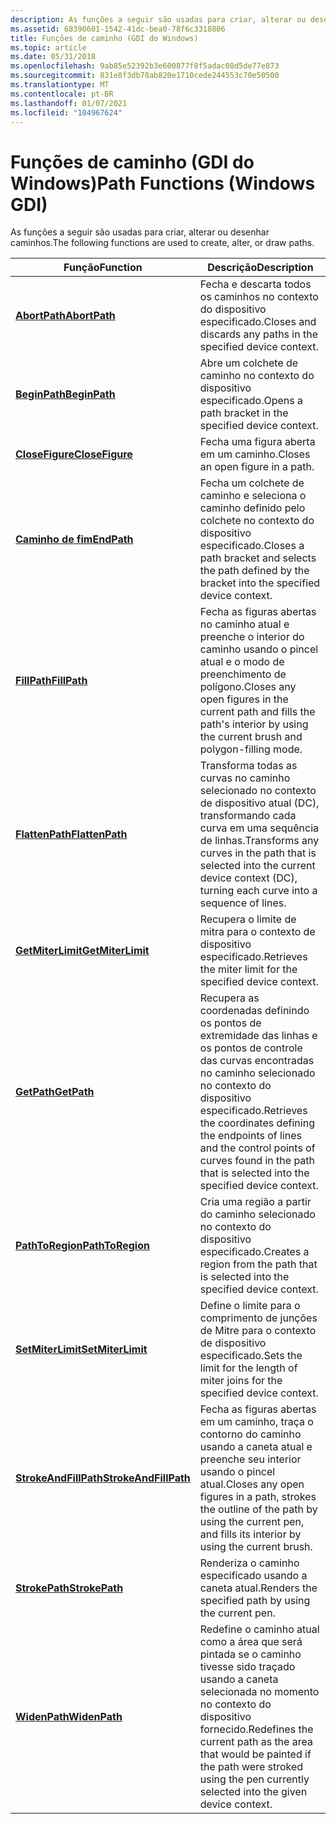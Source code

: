```yaml
---
description: As funções a seguir são usadas para criar, alterar ou desenhar caminhos.
ms.assetid: 68390601-1542-41dc-bea0-78f6c3318806
title: Funções de caminho (GDI do Windows)
ms.topic: article
ms.date: 05/31/2018
ms.openlocfilehash: 9ab85e52392b3e600877f8f5adac08d5de77e873
ms.sourcegitcommit: 831e8f3db78ab820e1710cede244553c70e50500
ms.translationtype: MT
ms.contentlocale: pt-BR
ms.lasthandoff: 01/07/2021
ms.locfileid: "104967624"
---
```

# <a name="path-functions-windows-gdi"></a><span data-ttu-id="ab8c2-103">Funções de caminho (GDI do Windows)</span><span class="sxs-lookup"><span data-stu-id="ab8c2-103">Path Functions (Windows GDI)</span></span>

<span data-ttu-id="ab8c2-104">As funções a seguir são usadas para criar, alterar ou desenhar caminhos.</span><span class="sxs-lookup"><span data-stu-id="ab8c2-104">The following functions are used to create, alter, or draw paths.</span></span>



| <span data-ttu-id="ab8c2-105">Função</span><span class="sxs-lookup"><span data-stu-id="ab8c2-105">Function</span></span>                                       | <span data-ttu-id="ab8c2-106">Descrição</span><span class="sxs-lookup"><span data-stu-id="ab8c2-106">Description</span></span>                                                                                                                                                      |
|------------------------------------------------|------------------------------------------------------------------------------------------------------------------------------------------------------------------|
| [<span data-ttu-id="ab8c2-107">**AbortPath**</span><span class="sxs-lookup"><span data-stu-id="ab8c2-107">**AbortPath**</span></span>](/windows/desktop/api/Wingdi/nf-wingdi-abortpath)                 | <span data-ttu-id="ab8c2-108">Fecha e descarta todos os caminhos no contexto do dispositivo especificado.</span><span class="sxs-lookup"><span data-stu-id="ab8c2-108">Closes and discards any paths in the specified device context.</span></span>                                                                                                   |
| [<span data-ttu-id="ab8c2-109">**BeginPath**</span><span class="sxs-lookup"><span data-stu-id="ab8c2-109">**BeginPath**</span></span>](/windows/desktop/api/Wingdi/nf-wingdi-beginpath)                 | <span data-ttu-id="ab8c2-110">Abre um colchete de caminho no contexto do dispositivo especificado.</span><span class="sxs-lookup"><span data-stu-id="ab8c2-110">Opens a path bracket in the specified device context.</span></span>                                                                                                            |
| [<span data-ttu-id="ab8c2-111">**CloseFigure**</span><span class="sxs-lookup"><span data-stu-id="ab8c2-111">**CloseFigure**</span></span>](/windows/desktop/api/Wingdi/nf-wingdi-closefigure)             | <span data-ttu-id="ab8c2-112">Fecha uma figura aberta em um caminho.</span><span class="sxs-lookup"><span data-stu-id="ab8c2-112">Closes an open figure in a path.</span></span>                                                                                                                                 |
| [<span data-ttu-id="ab8c2-113">**Caminho de fim**</span><span class="sxs-lookup"><span data-stu-id="ab8c2-113">**EndPath**</span></span>](/windows/desktop/api/Wingdi/nf-wingdi-endpath)                     | <span data-ttu-id="ab8c2-114">Fecha um colchete de caminho e seleciona o caminho definido pelo colchete no contexto do dispositivo especificado.</span><span class="sxs-lookup"><span data-stu-id="ab8c2-114">Closes a path bracket and selects the path defined by the bracket into the specified device context.</span></span>                                                             |
| [<span data-ttu-id="ab8c2-115">**FillPath**</span><span class="sxs-lookup"><span data-stu-id="ab8c2-115">**FillPath**</span></span>](/windows/desktop/api/Wingdi/nf-wingdi-fillpath)                   | <span data-ttu-id="ab8c2-116">Fecha as figuras abertas no caminho atual e preenche o interior do caminho usando o pincel atual e o modo de preenchimento de polígono.</span><span class="sxs-lookup"><span data-stu-id="ab8c2-116">Closes any open figures in the current path and fills the path's interior by using the current brush and polygon-filling mode.</span></span>                                   |
| [<span data-ttu-id="ab8c2-117">**FlattenPath**</span><span class="sxs-lookup"><span data-stu-id="ab8c2-117">**FlattenPath**</span></span>](/windows/desktop/api/Wingdi/nf-wingdi-flattenpath)             | <span data-ttu-id="ab8c2-118">Transforma todas as curvas no caminho selecionado no contexto de dispositivo atual (DC), transformando cada curva em uma sequência de linhas.</span><span class="sxs-lookup"><span data-stu-id="ab8c2-118">Transforms any curves in the path that is selected into the current device context (DC), turning each curve into a sequence of lines.</span></span>                            |
| [<span data-ttu-id="ab8c2-119">**GetMiterLimit**</span><span class="sxs-lookup"><span data-stu-id="ab8c2-119">**GetMiterLimit**</span></span>](/windows/desktop/api/Wingdi/nf-wingdi-getmiterlimit)         | <span data-ttu-id="ab8c2-120">Recupera o limite de mitra para o contexto de dispositivo especificado.</span><span class="sxs-lookup"><span data-stu-id="ab8c2-120">Retrieves the miter limit for the specified device context.</span></span>                                                                                                      |
| [<span data-ttu-id="ab8c2-121">**GetPath**</span><span class="sxs-lookup"><span data-stu-id="ab8c2-121">**GetPath**</span></span>](/windows/desktop/api/Wingdi/nf-wingdi-getpath)                     | <span data-ttu-id="ab8c2-122">Recupera as coordenadas definindo os pontos de extremidade das linhas e os pontos de controle das curvas encontradas no caminho selecionado no contexto do dispositivo especificado.</span><span class="sxs-lookup"><span data-stu-id="ab8c2-122">Retrieves the coordinates defining the endpoints of lines and the control points of curves found in the path that is selected into the specified device context.</span></span> |
| [<span data-ttu-id="ab8c2-123">**PathToRegion**</span><span class="sxs-lookup"><span data-stu-id="ab8c2-123">**PathToRegion**</span></span>](/windows/desktop/api/Wingdi/nf-wingdi-pathtoregion)           | <span data-ttu-id="ab8c2-124">Cria uma região a partir do caminho selecionado no contexto do dispositivo especificado.</span><span class="sxs-lookup"><span data-stu-id="ab8c2-124">Creates a region from the path that is selected into the specified device context.</span></span>                                                                               |
| [<span data-ttu-id="ab8c2-125">**SetMiterLimit**</span><span class="sxs-lookup"><span data-stu-id="ab8c2-125">**SetMiterLimit**</span></span>](/windows/desktop/api/Wingdi/nf-wingdi-setmiterlimit)         | <span data-ttu-id="ab8c2-126">Define o limite para o comprimento de junções de Mitre para o contexto de dispositivo especificado.</span><span class="sxs-lookup"><span data-stu-id="ab8c2-126">Sets the limit for the length of miter joins for the specified device context.</span></span>                                                                                   |
| [<span data-ttu-id="ab8c2-127">**StrokeAndFillPath**</span><span class="sxs-lookup"><span data-stu-id="ab8c2-127">**StrokeAndFillPath**</span></span>](/windows/desktop/api/Wingdi/nf-wingdi-strokeandfillpath) | <span data-ttu-id="ab8c2-128">Fecha as figuras abertas em um caminho, traça o contorno do caminho usando a caneta atual e preenche seu interior usando o pincel atual.</span><span class="sxs-lookup"><span data-stu-id="ab8c2-128">Closes any open figures in a path, strokes the outline of the path by using the current pen, and fills its interior by using the current brush.</span></span>                  |
| [<span data-ttu-id="ab8c2-129">**StrokePath**</span><span class="sxs-lookup"><span data-stu-id="ab8c2-129">**StrokePath**</span></span>](/windows/desktop/api/Wingdi/nf-wingdi-strokepath)               | <span data-ttu-id="ab8c2-130">Renderiza o caminho especificado usando a caneta atual.</span><span class="sxs-lookup"><span data-stu-id="ab8c2-130">Renders the specified path by using the current pen.</span></span>                                                                                                             |
| [<span data-ttu-id="ab8c2-131">**WidenPath**</span><span class="sxs-lookup"><span data-stu-id="ab8c2-131">**WidenPath**</span></span>](/windows/desktop/api/Wingdi/nf-wingdi-widenpath)                 | <span data-ttu-id="ab8c2-132">Redefine o caminho atual como a área que será pintada se o caminho tivesse sido traçado usando a caneta selecionada no momento no contexto do dispositivo fornecido.</span><span class="sxs-lookup"><span data-stu-id="ab8c2-132">Redefines the current path as the area that would be painted if the path were stroked using the pen currently selected into the given device context.</span></span>            |



 

 

 



